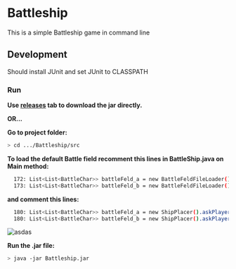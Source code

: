 # Battleship


This is a simple Battleship game in command line

## Development

Should install JUnit and set JUnit to CLASSPATH

### Run

**Use [releases](https://github.com/vdurmont/emoji-java/releases) tab to download the jar directly.**

**OR...**

**Go to project folder:**
```bash
> cd .../Battleship/src
```
**To load the default Battle field recomment this lines in BattleShip.java on Main method:**
```bash
  172: List<List<BattleChar>> battleFeld_a = new BattleFeldFileLoader().loadFromFile("playerBattleField");
  173: List<List<BattleChar>> battleFeld_b = new BattleFeldFileLoader().loadFromFile("playerBattleField");
```
**and comment this lines:**
```bash
  180: List<List<BattleChar>> battleFeld_a = new ShipPlacer().askPlayerForShips();
  180: List<List<BattleChar>> battleFeld_b = new ShipPlacer().askPlayerForShips();
```
![asdas](https://gonevis.s3.amazonaws.com/dolphin/278e9df7-e9bc-4714-88aa-3aa4f6c1bf2a/1520596777376_Screen_Shot_2018-03-09_at_12.34.45.png)

**Run the .jar file:**

```bash
> java -jar Battleship.jar
```

